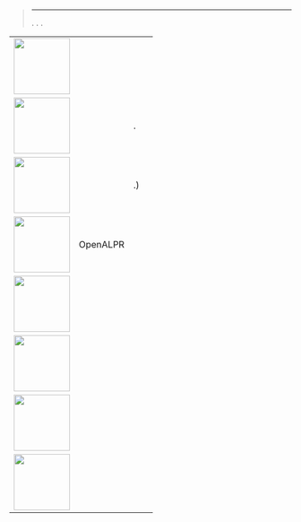 
# 


>****
>. . .
> [](https://market.jeedom.com/index.php?v=d&p=market&type=plugin&categorie=security) 


| | | | |
|--- | --- | --- | ---|
|<img src="Diagral_eOne/Diagral_eOne_icon.png" class="pluginLogo" width="100" />|||[](https://mguyard.github.io/Jeedom-Diagral_eOne/es_ES/)<br/>[](https://market.jeedom.com/index.php?v=d&p=market_display&id=3820)<br/>[](https://mguyard.github.io/Jeedom-Diagral_eOne/es_ES/changelog)|
|<img src="QRacces/QRacces_icon.png" class="pluginLogo" width="100" />||.|[](http://mika-nt28.github.io/Documentations/QRacces/fr_FR)<br/>[](https://market.jeedom.com/index.php?v=d&p=market_display&id=3758)<br/>[](https://mika-nt28.github.io/Documentations/QRacces/es_ES/changelog)|
|<img src="facerecognition/facerecognition_icon.png" class="pluginLogo" width="100" />||.)|[](http://mika-nt28.github.io/Documentations/facerecognition/es_ES/)<br/>[](https://market.jeedom.com/index.php?v=d&p=market_display&id=3863)<br/>[](https://mika-nt28.github.io/Documentations/facerecognition/es_ES/changelog)|
|<img src="openalpr/openalpr_icon.png" class="pluginLogo" width="100" />|OpenALPR||[](https://mika-nt28.github.io/Documentations/openalpr/fr_FR)<br/>[](https://market.jeedom.com/index.php?v=d&p=market_display&id=1613)<br/>[](https://mika-nt28.github.io/Documentations/openalpr/es_ES/changelog)|
|<img src="seniorcarealertbt/seniorcarealertbt_icon.png" class="pluginLogo" width="100" />|||[](https://agp42.github.io/seniorcarealertbt/es_ES/)<br/>[](https://market.jeedom.com/index.php?v=d&p=market_display&id=3948)<br/>[](https://agp42.github.io/seniorcarealertbt/es_ES/changelog)|
|<img src="seniorcarecomfortsecurity/seniorcarecomfortsecurity_icon.png" class="pluginLogo" width="100" />|||[](https://agp42.github.io/seniorcarecomfortsecurity/es_ES/)<br/>[](https://market.jeedom.com/index.php?v=d&p=market_display&id=3972)<br/>[](https://agp42.github.io/seniorcarecomfortsecurity/es_ES/changelog)|
|<img src="seniorcareinactivity/seniorcareinactivity_icon.png" class="pluginLogo" width="100" />|||[](https://agp42.github.io/seniorcareinactivity/es_ES/)<br/>[](https://market.jeedom.com/index.php?v=d&p=market_display&id=3947)<br/>[](https://agp42.github.io/seniorcareinactivity/es_ES/changelog)|
|<img src="verisure/verisure_icon.png" class="pluginLogo" width="100" />|||[](https://xav-74.github.io/verisure/es_ES/)<br/>[](https://market.jeedom.com/index.php?v=d&p=market_display&id=3997)<br/>[](https://xav-74.github.io/verisure/es_ES/changelog)|
